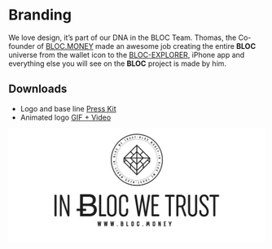 # **Branding**

We love design, it’s part of our DNA in the BLOC Team. Thomas, the Co-founder of [BLOC.MONEY](https://bloc.money) made an awesome job creating the entire **BLOC** universe from the wallet icon to the [BLOC-EXPLORER](https://bloc-explorer.com), iPhone app and everything else you will see on the **BLOC** project is made by him.

## Downloads

- Logo and base line [Press Kit](images/branding/Bounty-Programm.md)
- Animated logo [GIF + Video](images/branding/Bounty-Programm.md)

[![IN BLOC WE TRUST](images/bloc-logo-intro.png)](https://bloc.money)